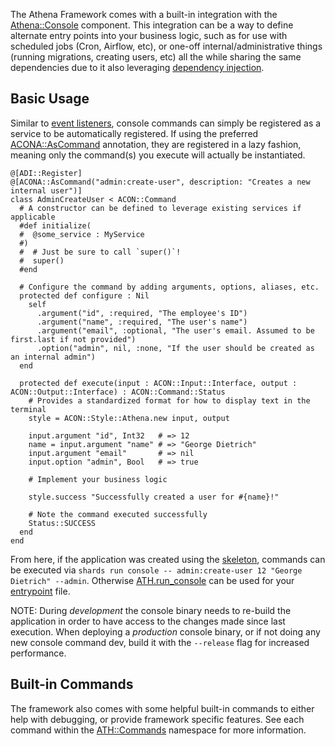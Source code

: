 The Athena Framework comes with a built-in integration with the [Athena::Console](/Console) component.
This integration can be a way to define alternate entry points into your business logic,
such as for use with scheduled jobs (Cron, Airflow, etc), or one-off internal/administrative things (running migrations, creating users, etc)
all the while sharing the same dependencies due to it also leveraging [dependency injection](../why_athena.md#dependency-injection).

## Basic Usage

Similar to [event listeners](./middleware.md#event-listeners), console commands can simply be registered as a service to be automatically registered.
If using the preferred [ACONA::AsCommand](/Console/Annotations/AsCommand) annotation, they are registered in a lazy fashion, meaning only the command(s) you execute will actually be instantiated.

```crystal
@[ADI::Register]
@[ACONA::AsCommand("admin:create-user", description: "Creates a new internal user")]
class AdminCreateUser < ACON::Command
  # A constructor can be defined to leverage existing services if applicable
  #def initialize(
  #  @some_service : MyService
  #)
  #  # Just be sure to call `super()`!
  #  super()
  #end

  # Configure the command by adding arguments, options, aliases, etc.
  protected def configure : Nil
    self
      .argument("id", :required, "The employee's ID")
      .argument("name", :required, "The user's name")
      .argument("email", :optional, "The user's email. Assumed to be first.last if not provided")
      .option("admin", nil, :none, "If the user should be created as an internal admin")
  end

  protected def execute(input : ACON::Input::Interface, output : ACON::Output::Interface) : ACON::Command::Status
    # Provides a standardized format for how to display text in the terminal
    style = ACON::Style::Athena.new input, output

    input.argument "id", Int32   # => 12
    name = input.argument "name" # => "George Dietrich"
    input.argument "email"       # => nil
    input.option "admin", Bool   # => true

    # Implement your business logic

    style.success "Successfully created a user for #{name}!"

    # Note the command executed successfully
    Status::SUCCESS
  end
end
```

From here, if the application was created using the [skeleton](https://github.com/athena-framework/skeleton), commands can be executed via `shards run console -- admin:create-user 12 "George Dietrich" --admin`.
Otherwise [ATH.run_console](/Framework/#Athena::Framework.run_console) can be used for your [entrypoint](/Console/#entrypoint) file.

NOTE: During *development* the console binary needs to re-build the application in order to have access to the changes made since last execution.
When deploying a *production* console binary, or if not doing any new console command dev, build it with the `--release` flag for increased performance.

## Built-in Commands

The framework also comes with some helpful built-in commands to either help with debugging, or provide framework specific features.
See each command within the [ATH::Commands](/Framework/Commands) namespace for more information.
